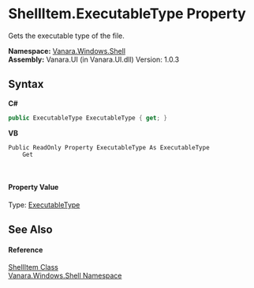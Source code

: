 # ShellItem.ExecutableType Property 
 

Gets the executable type of the file.

**Namespace:**&nbsp;<a href="be182789-447d-1423-b31f-7fd1f1f04ab2">Vanara.Windows.Shell</a><br />**Assembly:**&nbsp;Vanara.UI (in Vanara.UI.dll) Version: 1.0.3

## Syntax

**C#**<br />
``` C#
public ExecutableType ExecutableType { get; }
```

**VB**<br />
``` VB
Public ReadOnly Property ExecutableType As ExecutableType
	Get
```

<br />

#### Property Value
Type: <a href="77812ed7-d4e2-734d-f42b-ff86fedc314d">ExecutableType</a>

## See Also


#### Reference
<a href="5c5b3136-e459-f05f-b518-8ce7de68d0ca">ShellItem Class</a><br /><a href="be182789-447d-1423-b31f-7fd1f1f04ab2">Vanara.Windows.Shell Namespace</a><br />